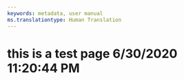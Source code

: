 ```yaml
---
keywords: metadata, user manual
ms.translationtype: Human Translation
---
```

# this is a test page 6/30/2020 11:20:44 PM